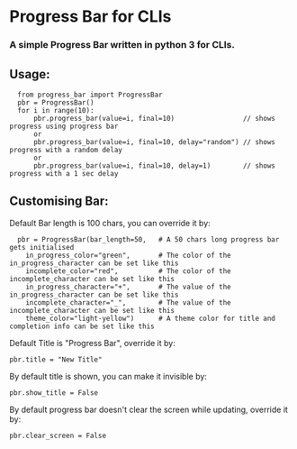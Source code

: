 # Progress Bar for CLIs

### A simple Progress Bar written in python 3 for CLIs.

## Usage:
```
  from progress_bar import ProgressBar
  pbr = ProgressBar()
  for i in range(10):
      pbr.progress_bar(value=i, final=10)                 // shows progress using progress bar
      or
      pbr.progress_bar(value=i, final=10, delay="random") // shows progress with a random delay
      or
      pbr.progress_bar(value=i, final=10, delay=1)        // shows progress with a 1 sec delay
```
## Customising Bar:
Default Bar length is 100 chars, you can override it by:
```
  pbr = ProgressBar(bar_length=50,   # A 50 chars long progress bar gets initialised
    in_progress_color="green",       # The color of the in_progress_character can be set like this
    incomplete_color="red",          # The color of the incomplete_character can be set like this
    in_progress_character="+",       # The value of the in_progress_character can be set like this
    incomplete_character="_",        # The value of the incomplete_character can be set like this
    theme_color="light-yellow")      # A theme color for title and completion info can be set like this
```
Default Title is "Progress Bar", override it by:
  ```
  pbr.title = "New Title"
  ```

By default title is shown, you can make it invisible by:
  ```
  pbr.show_title = False
  ```

By default progress bar doesn't clear the screen while updating, override it by:
  ```
  pbr.clear_screen = False
  ```
